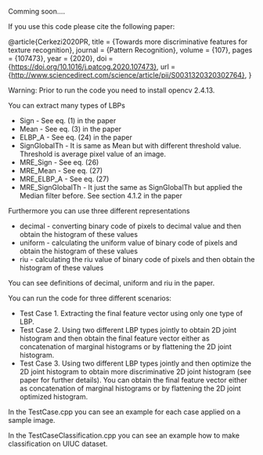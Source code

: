 Comming soon....

If you use this code please cite the following paper:

@article{Cerkezi2020PR,
title = {Towards more discriminative features for texture recognition},
journal = {Pattern Recognition},
volume = {107},
pages = {107473},
year = {2020},
doi = {https://doi.org/10.1016/j.patcog.2020.107473},
url = {http://www.sciencedirect.com/science/article/pii/S0031320320302764},
}

Warning: Prior to run the code you need to install opencv 2.4.13.

You can extract many types of LBPs

- Sign - See eq. (1) in the paper
- Mean - See eq. (3) in the paper
- ELBP_A - See eq. (24) in the paper
- SignGlobalTh - It is same as Mean but with different threshold value. Threshold  is average pixel value of an image.
- MRE_Sign - See eq. (26)
- MRE_Mean - See eq. (27)
- MRE_ELBP_A - See eq. (27)
- MRE_SignGlobalTh - It just the same as SignGlobalTh but applied the Median filter before. See section 4.1.2 in the paper

Furthermore you can use three different representations 

- decimal - converting binary code of pixels to decimal value and then obtain the histogram of these values 
- uniform - calculating the uniform value of binary code of pixels and obtain the histogram of these values 
- riu - calculating the riu value of binary code of pixels and then obtain the histogram of these values 

You can see definitions of decimal, uniform and riu in the paper.


You can run the code for three different scenarios:
- Test Case 1. Extracting the final feature vector using only one type of LBP.
- Test Case 2. Using two different LBP types jointly to obtain 2D joint histogram and then obtain the final feature vector either as concatenation of marginal histograms or by flattening the 2D joint histogram.
- Test Case 3. Using two different LBP types jointly and then optimize the 2D joint histogram to obtain more discriminative 2D joint histogram (see paper for further details). You can obtain the final feature vector either as concatenation of marginal histograms or by flattening the 2D joint optimized histogram.

In the TestCase.cpp you can see an example for each case applied on a sample image.

In the TestCaseClassification.cpp you can see an example how to make classification on UIUC dataset.
